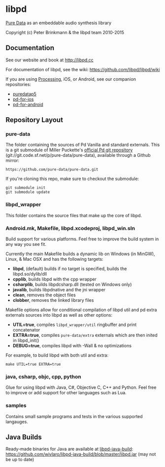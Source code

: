 libpd
=====

[Pure Data](http://puredata.info) as an embeddable audio synthesis library

Copyright (c) Peter Brinkmann & the libpd team 2010-2015

Documentation
-------------

See our website and book at <http://libpd.cc>

For documentation of libpd, see the wiki: <https://github.com/libpd/libpd/wiki>

If you are using [Processing](http://processing.org), iOS, or Android, see our companion repositories:

* [puredatap5](https://github.com/libpd/puredatap5)
* [pd-for-ios](https://github.com/libpd/pd-for-ios)
* [pd-for-android](https://github.com/libpd/pd-for-android)

Repository Layout
-----------------

### pure-data
  
The folder containing the sources of Pd Vanilla and standard externals. This is a git submodule of Miller Puckette's [official Pd git repository](http://sourceforge.net/p/pure-data/pure-data/ci/master/tree) (git://git.code.sf.net/p/pure-data/pure-data), available through a Github mirror:  
	  
    https://github.com/pure-data/pure-data.git  
	  
If you're cloning this repo, make sure to checkout the submodule:  
	  
	git submodule init
	git submodule update

### libpd_wrapper

This folder contains the source files that make up the core of libpd.

### Android.mk, Makefile, libpd.xcodeproj, libpd_win.sln

Build support for various platforms. Feel free to improve the build system in any way you see fit.
	  
Currently the main Makefile builds a dynamic lib on Windows (in MinGW), Linux, & Mac OSX and has the following targets: 	  
      
  - **libpd**, (default) builds if no target is specified, builds the libpd.so/dylib/dll
  - **cpplib**, builds libpd with the cpp wrapper
  - **csharplib**, builds libpdcsharp.dll (tested on Windows only)
  - **javalib**, builds libpdnative and the jni wrapper
  - **clean**, removes the object files
  - **clobber**, removes the linked library files
      
Makefile options allow for conditional compilation of libpd util and pd extra externals sources into libpd as well as other options:

  - **UTIL=true**, compiles `libpd_wrapper/util` ringbuffer and print concatenator
  - **EXTRA=true**, compiles `pure-data/extra` externals which are then inited in libpd_init()
  - **DEBUG=true**, compiles libpd with -Wall & no optimizations

For example, to build libpd with both util and extra:

    make UTIL=true EXTRA=true

### java, csharp, objc, cpp, python

Glue for using libpd with Java, C#, Objective C, C++ and Python. Feel free to improve or add support for other languages such as Lua.

### samples

Contains small sample programs and tests in the various supported langauges.

Java Builds
-----------

Ready-made binaries for Java are available at [libpd-java-build](https://github.com/wivlaro/libpd-java-build): 
<https://github.com/wivlaro/libpd-java-build/blob/master/libpd.jar> (may not be up to date)

